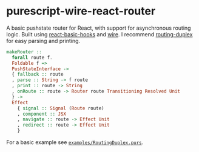 # purescript-wire-react-router

A basic pushstate router for React, with support for asynchronous routing logic. Built using [react-basic-hooks](https://github.com/spicydonuts/purescript-react-basic-hooks) and [wire](https://github.com/robertdp/purescript-wire). I recommend [routing-duplex](https://github.com/natefaubion/purescript-routing-duplex) for easy parsing and printing.

```purescript
makeRouter ::
  forall route f.
  Foldable f =>
  PushStateInterface ->
  { fallback :: route
  , parse :: String -> f route
  , print :: route -> String
  , onRoute :: route -> Router route Transitioning Resolved Unit
  } ->
  Effect
    { signal :: Signal (Route route)
    , component :: JSX
    , navigate :: route -> Effect Unit
    , redirect :: route -> Effect Unit
    }
```

For a basic example see [`examples/RoutingDuplex.purs`](https://github.com/robertdp/purescript-wire-react-router/blob/master/examples/RoutingDuplex.purs).
